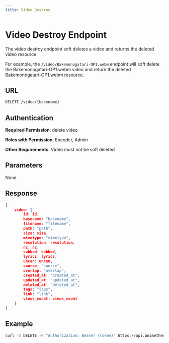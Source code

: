 ```yaml
---
title: Video Destroy
---
```


# Video Destroy Endpoint

The video destroy endpoint soft deletes a video and returns the deleted video resource.

For example, the `/video/Bakemonogatari-OP1.webm` endpoint will soft delete the Bakemonogatari-OP1.webm video and return the deleted Bakemonogatari-OP1.webm resource.

## URL

```sh
DELETE /video/{basename}
```

## Authentication

**Required Permission**: delete video

**Roles with Permission**: Encoder, Admin

**Other Requirements**: Video must not be soft deleted

## Parameters

None

## Response

```json
{
    video: {
        id: id,
        basename: "basename",
        filename: "filename",
        path: "path",
        size: size,
        mimetype: "mimetype",
        resolution: resolution,
        nc: nc,
        subbed: subbed,
        lyrics: lyrics,
        uncen: uncen,
        source: "source",
        overlap: "overlap",
        created_at: "created_at",
        updated_at: "updated_at",
        deleted_at: "deleted_at",
        tags: "tags",
        link: "link",
        views_count: views_count
    }
}
```

## Example

```bash
curl -X DELETE -H "Authorization: Bearer {token}" https://api.animethemes.moe/video/Bakemonogatari-OP1.webm
```
